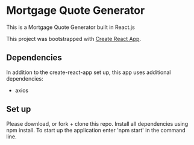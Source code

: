 # Mortgage Quote Generator

This is a Mortgage Quote Generator built in React.js

This project was bootstrapped with [Create React App](https://github.com/facebookincubator/create-react-app).

## Dependencies

In addition to the create-react-app set up, this app uses additional dependencies:
* axios


## Set up

Please download, or fork + clone this repo. Install all dependencies using npm install. To start up the application enter 'npm start' in the command line. 

